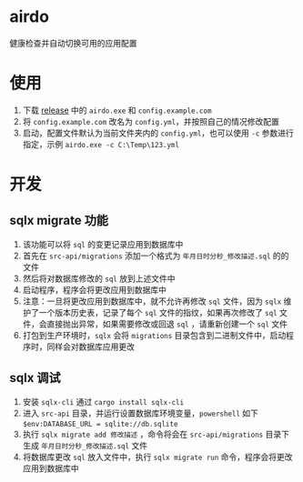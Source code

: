 # airdo

健康检查并自动切换可用的应用配置

# 使用

1. 下载 [release](https://github.com/entitle40/airdo/release) 中的 `airdo.exe` 和 `config.example.com`
2. 将 `config.example.com` 改名为 `config.yml`，并按照自己的情况修改配置
3. 启动，配置文件默认为当前文件夹内的 `config.yml`，也可以使用 `-c` 参数进行指定，示例 `airdo.exe -c C:\Temp\123.yml`

# 开发

## sqlx migrate 功能
1. 该功能可以将 `sql` 的变更记录应用到数据库中
2. 首先在 `src-api/migrations` 添加一个格式为 `年月日时分秒_修改描述.sql` 的的文件
3. 然后将对数据库修改的 `sql` 放到上述文件中
4. 启动程序，程序会将更改应用到数据库中
5. 注意：一旦将更改应用到数据库中，就不允许再修改 `sql` 文件，因为 `sqlx` 维护了一个版本历史表，记录了每个 `sql` 文件的指纹，如果再次修改了 `sql` 文件，会直接抛出异常，如果需要修改或回退 `sql` ，请重新创建一个 `sql` 文件
6. 打包到生产环境时，`sqlx` 会将 `migrations` 目录包含到二进制文件中，启动程序时，同样会对数据库应用更改

## sqlx 调试
1. 安装 `sqlx-cli` 通过 `cargo install sqlx-cli`
2. 进入 `src-api` 目录，并运行设置数据库环境变量，`powershell` 如下 `$env:DATABASE_URL = sqlite://db.sqlite`
3. 执行 `sqlx migrate add 修改描述` ，命令将会在 `src-api/migrations` 目录下生成 `年月日时分秒_修改描述.sql` 文件
4. 将数据库更改 `sql` 放入文件中，执行 `sqlx migrate run` 命令，程序会将更改应用到数据库中